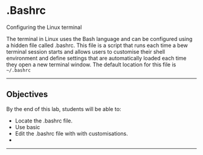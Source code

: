 # .Bashrc

Configuring the Linux terminal

The terminal in Linux uses the Bash language and can be configured using a hidden file called .bashrc. This file is a script that runs each time a bew terminal session starts and allows users to customise their shell environment and define settings that are automatically loaded each time they open a new terminal window. The default location for this file is `~/.bashrc`

---

## Objectives
By the end of this lab, students will be able to:
- Locate the .bashrc file.
- Use basic 
- Edit the .bashrc file with with customisations.
- 

---